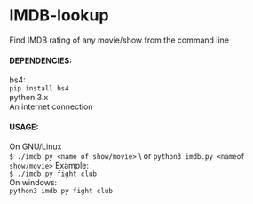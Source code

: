 # IMDB-lookup
Find IMDB rating of any movie/show from the command line

#### DEPENDENCIES:
bs4: \
`pip install bs4` \
python 3.x \
An internet connection

#### USAGE:
On GNU/Linux \
`$ ./imdb.py <name of show/movie>` \ or `python3 imdb.py <nameof show/movie>`
Example: \
`$ ./imdb.py fight club` \
On windows: \
`python3 imdb.py fight club`

